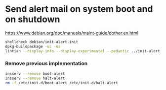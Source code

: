 # Send alert mail on system boot and on shutdown

https://www.debian.org/doc/manuals/maint-guide/dother.en.html

```bash
shellcheck debian/init-alert.init
dpkg-buildpackage -uc -us
lintian --display-info --display-experimental --pedantic ../init-alert_*_all.deb
```

### Remove previous implementation

```bash
insserv --remove boot-alert
insserv --remove halt-alert
rm -f /etc/init.d/boot-alert /etc/init.d/halt-alert
```
